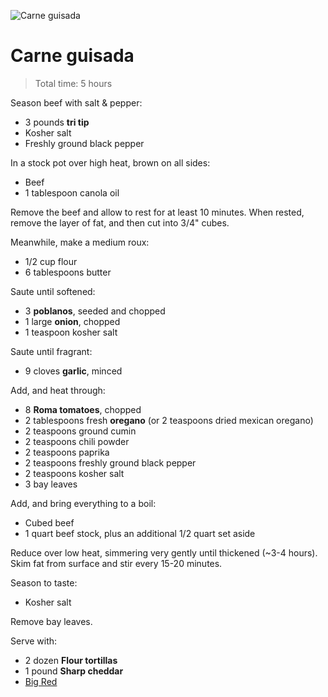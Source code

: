 ![Carne guisada](http://i.imgur.com/P46dSy0.jpg)

Carne guisada
=============

> Total time: 5 hours

Season beef with salt & pepper:

- 3 pounds **tri tip**
- Kosher salt
- Freshly ground black pepper

In a stock pot over high heat, brown on all sides:

- Beef
- 1 tablespoon canola oil

Remove the beef and allow to rest for at least 10 minutes. When rested, remove the layer of fat, and then cut into 3/4" cubes.

Meanwhile, make a medium roux:

- 1/2 cup flour
- 6 tablespoons butter

Saute until softened:

- 3 **poblanos**, seeded and chopped
- 1 large **onion**, chopped
- 1 teaspoon kosher salt

Saute until fragrant:

- 9 cloves **garlic**, minced

Add, and heat through:

- 8 **Roma tomatoes**, chopped
- 2 tablespoons fresh **oregano** (or 2 teaspoons dried mexican oregano)
- 2 teaspoons ground cumin
- 2 teaspoons chili powder
- 2 teaspoons paprika
- 2 teaspoons freshly ground black pepper
- 2 teaspoons kosher salt
- 3 bay leaves

Add, and bring everything to a boil:

- Cubed beef
- 1 quart beef stock, plus an additional 1/2 quart set aside

Reduce over low heat, simmering very gently until thickened (~3-4 hours). Skim fat from surface and stir every 15-20 minutes.

Season to taste:

- Kosher salt

Remove bay leaves.

Serve with:

- 2 dozen **Flour tortillas** 
- 1 pound **Sharp cheddar**
- [Big Red](http://www.bigred.com/)
